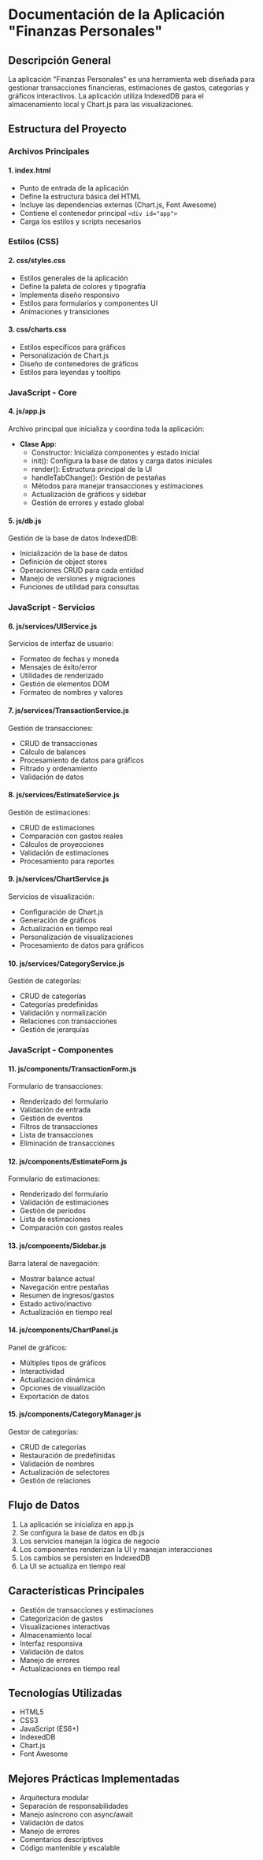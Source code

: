 # Documentación de la Aplicación "Finanzas Personales"

## Descripción General
La aplicación "Finanzas Personales" es una herramienta web diseñada para gestionar transacciones financieras, estimaciones de gastos, categorías y gráficos interactivos. La aplicación utiliza IndexedDB para el almacenamiento local y Chart.js para las visualizaciones.

## Estructura del Proyecto

### Archivos Principales

#### 1. index.html
- Punto de entrada de la aplicación
- Define la estructura básica del HTML
- Incluye las dependencias externas (Chart.js, Font Awesome)
- Contiene el contenedor principal `<div id="app">`
- Carga los estilos y scripts necesarios

### Estilos (CSS)

#### 2. css/styles.css
- Estilos generales de la aplicación
- Define la paleta de colores y tipografía
- Implementa diseño responsivo
- Estilos para formularios y componentes UI
- Animaciones y transiciones

#### 3. css/charts.css
- Estilos específicos para gráficos
- Personalización de Chart.js
- Diseño de contenedores de gráficos
- Estilos para leyendas y tooltips

### JavaScript - Core

#### 4. js/app.js
Archivo principal que inicializa y coordina toda la aplicación:
- **Clase App**:
  - Constructor: Inicializa componentes y estado inicial
  - init(): Configura la base de datos y carga datos iniciales
  - render(): Estructura principal de la UI
  - handleTabChange(): Gestión de pestañas
  - Métodos para manejar transacciones y estimaciones
  - Actualización de gráficos y sidebar
  - Gestión de errores y estado global

#### 5. js/db.js
Gestión de la base de datos IndexedDB:
- Inicialización de la base de datos
- Definición de object stores
- Operaciones CRUD para cada entidad
- Manejo de versiones y migraciones
- Funciones de utilidad para consultas

### JavaScript - Servicios

#### 6. js/services/UIService.js
Servicios de interfaz de usuario:
- Formateo de fechas y moneda
- Mensajes de éxito/error
- Utilidades de renderizado
- Gestión de elementos DOM
- Formateo de nombres y valores

#### 7. js/services/TransactionService.js
Gestión de transacciones:
- CRUD de transacciones
- Cálculo de balances
- Procesamiento de datos para gráficos
- Filtrado y ordenamiento
- Validación de datos

#### 8. js/services/EstimateService.js
Gestión de estimaciones:
- CRUD de estimaciones
- Comparación con gastos reales
- Cálculos de proyecciones
- Validación de estimaciones
- Procesamiento para reportes

#### 9. js/services/ChartService.js
Servicios de visualización:
- Configuración de Chart.js
- Generación de gráficos
- Actualización en tiempo real
- Personalización de visualizaciones
- Procesamiento de datos para gráficos

#### 10. js/services/CategoryService.js
Gestión de categorías:
- CRUD de categorías
- Categorías predefinidas
- Validación y normalización
- Relaciones con transacciones
- Gestión de jerarquías

### JavaScript - Componentes

#### 11. js/components/TransactionForm.js
Formulario de transacciones:
- Renderizado del formulario
- Validación de entrada
- Gestión de eventos
- Filtros de transacciones
- Lista de transacciones
- Eliminación de transacciones

#### 12. js/components/EstimateForm.js
Formulario de estimaciones:
- Renderizado del formulario
- Validación de estimaciones
- Gestión de períodos
- Lista de estimaciones
- Comparación con gastos reales

#### 13. js/components/Sidebar.js
Barra lateral de navegación:
- Mostrar balance actual
- Navegación entre pestañas
- Resumen de ingresos/gastos
- Estado activo/inactivo
- Actualización en tiempo real

#### 14. js/components/ChartPanel.js
Panel de gráficos:
- Múltiples tipos de gráficos
- Interactividad
- Actualización dinámica
- Opciones de visualización
- Exportación de datos

#### 15. js/components/CategoryManager.js
Gestor de categorías:
- CRUD de categorías
- Restauración de predefinidas
- Validación de nombres
- Actualización de selectores
- Gestión de relaciones

## Flujo de Datos
1. La aplicación se inicializa en app.js
2. Se configura la base de datos en db.js
3. Los servicios manejan la lógica de negocio
4. Los componentes renderizan la UI y manejan interacciones
5. Los cambios se persisten en IndexedDB
6. La UI se actualiza en tiempo real

## Características Principales
- Gestión de transacciones y estimaciones
- Categorización de gastos
- Visualizaciones interactivas
- Almacenamiento local
- Interfaz responsiva
- Validación de datos
- Manejo de errores
- Actualizaciones en tiempo real

## Tecnologías Utilizadas
- HTML5
- CSS3
- JavaScript (ES6+)
- IndexedDB
- Chart.js
- Font Awesome

## Mejores Prácticas Implementadas
- Arquitectura modular
- Separación de responsabilidades
- Manejo asíncrono con async/await
- Validación de datos
- Manejo de errores
- Comentarios descriptivos
- Código mantenible y escalable
